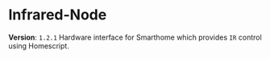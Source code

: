 # Infrared-Node
**Version**: `1.2.1`
Hardware interface for Smarthome which provides `IR` control using Homescript.
